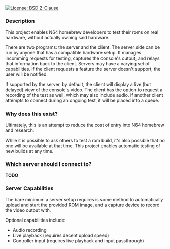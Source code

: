 [![License: BSD 2-Clause](https://img.shields.io/badge/License-BSD%202--Clause-blue)](LICENSE)
### Description
This project enables N64 homebrew developers to test their roms on real hardware, without actually owning said hardware.

There are two programs: the server and the client. The server side can be run by anyone that has a compatible hardware
setup. It manages incomming requests for testing, captures the console's output, and relays that information back to the
client. Servers may have a varying set of capabilities. If the client requests a feature the server doesn't support,
the user will be notified.

If supported by the server, by default, the client will display a live (but delayed) view of the console's video.
The client has the option to request a recording of the test as well, which may also include audio. If another client
attempts to connect during an ongoing test, it will be placed into a queue.

### Why does this exist?
Ultimately, this is an attempt to reduce the cost of entry into N64 homebrew and research.

While it is possible to ask others to test a rom build, it's also possible that no one will be available at that time.
This project enables automatic testing of new builds at any time.

### Which server should I connect to?
**TODO**

### Server Capabilities
The bare minimum a server setup requires is some method to automatically upload and start the provided ROM image, and a
capture device to record the video output with.

Optional capabilities include:
- Audio recording
- Live playback (requires decent upload speed)
- Controller input (requires live playback and input passthrough)
